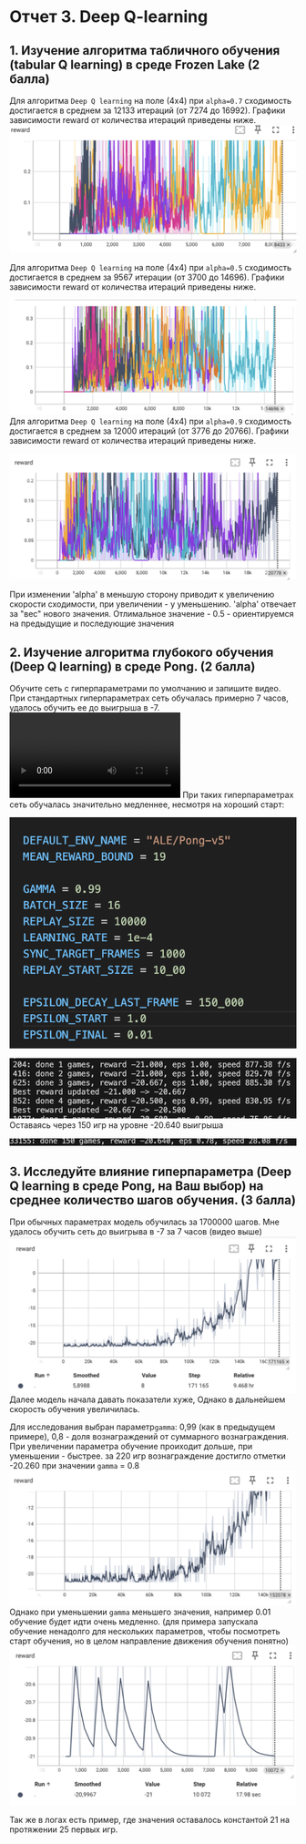 # Отчет 3. Deep Q-learning 

## 1. Изучение алгоритма табличного обучения (tabular Q learning) в среде Frozen Lake (2 балла)
Для алгоритма `Deep Q learning` на поле (4х4) при `alpha=0.7` сходимость достигается в среднем за 12133 итераций (от 7274 до 16992). 
Графики зависимости reward от количества итераций приведены ниже. 
![alt text](image-4.png)

Для алгоритма `Deep Q learning` на поле (4х4) при `alpha=0.5` сходимость достигается в среднем за 9567 итерации (от 3700 до 14696). 
Графики зависимости reward от количества итераций приведены ниже. 

![alt text](image-3.png)
Для алгоритма `Deep Q learning` на поле (4х4) при `alpha=0.9` сходимость достигается в среднем за 12000 итераций (от 3776 до 20766). 
Графики зависимости reward от количества итераций приведены ниже. 

![alt text](image-5.png)


При изменении 'alpha' в меньшую сторону приводит к увеличению скорости сходимости, при увеличении - у уменьшению.
'alpha' отвечает за "вес" нового значения. Отлимальное значение - 0.5 - ориентируемся на предыдущие и последующие значения


## 2. Изучение алгоритма глубокого обучения (Deep Q learning) в среде Pong. (2 балла)

Обучите сеть с гиперпараметрами по умолчанию и запишите видео.
При стандартных гиперпараметрах сеть обучалась примерно 7 часов, удалось обучить ее до выигрыша в -7. 
<video controls src="rl-video-episode-0.mp4" title="Title"></video>
При таких гиперпараметрах сеть обучалась значительно медленнее, несмотря на хороший старт: 

![alt text](image-6.png)

![alt text](image-7.png)
Оставаясь  через 150 игр на уровне -20.640 выигрыша 

![alt text](image-8.png)

## 3. Исследуйте влияние гиперпараметра (Deep Q learning в среде Pong, на Ваш выбор) на среднее количество шагов обучения. (3 балла)

При обычных параметрах модель обучилась за 1700000 шагов. Мне удалось обучить сеть до выигрыва в -7 за 7 часов (видео выше)
![alt text](image-10.png)
Далее модель начала давать показатели хуже, Однако в дальнейшем скорость обучения увеличилась. 


Для исследования выбран параметр`gamma`: 0,99 (как в предыдущем примере), 0,8  - доля вознаграждений от суммарного вознаграждения. 
При увеличении параметра обучение проиходит дольше, при уменьшении - быстрее. за 220 игр  вознаграждение достигло отметки -20.260 при значении `gamma` = 0.8
![alt text](image-9.png)
Однако при уменьшении `gamma` меньшего значения, например 0.01 обучение будет идти очень медленно. (для примера запускала обучение ненадолго для нескольких параметров, чтобы посмотреть старт обучения, но в целом направление движения обучения понятно)
![alt text](image-11.png) 

Так же в логах есть пример, где значения оставалось константой 21 на протяжении 25 первых игр.